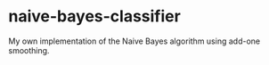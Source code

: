 # naive-bayes-classifier
My own implementation of the Naive Bayes algorithm using add-one smoothing. 